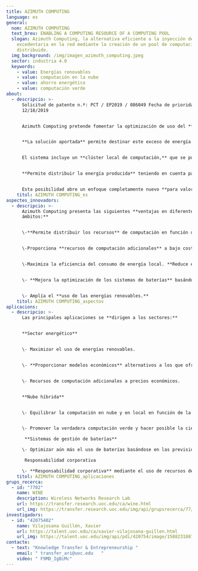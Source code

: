```yaml
---
title: AZIMUTH COMPUTING
language: es
general:
  nom: AZIMUTH COMPUTING
  text_breu: ENABLING A COMPUTING RESOURCE OF A COMPUTING POOL
  slogan: Azimuth Computing, la alternativa eficiente a la inyección de energía
    excedentaria en la red mediante la creación de un pool de computación
    distribuido.
  img_background: /img/imagen_azimuth_computing.jpeg
  sector: industria 4.0
  keywords:
    - value: Energías renovables
    - value: computación en la nube
    - value: ahorro energético
    - value: computación verde
about:
  - descripcio: >-
      Solicitud de patente n.º: PCT / EP2019 / 086049 Fecha de prioridad:
      12/18/2019 


      Azimuth Computing pretende fomentar la optimización de uso del **exceso de energía renovable** generada y darle un uso diferente al almacenamiento o la inyección directa en la red eléctrica. 


      **La solución aportada** permite destinar este exceso de energía en computación. 


      El sistema incluye un **clúster local de computación,** que se puede entender como una extensión local de una infraestructura de computación en la nube que funciona en función del exceso de energía producida localmente. 


      **Permite distribuir la energía producida** teniendo en cuenta parámetros como: la producción prevista, los posibles ingresos por comercialización, el uso y el gasto energético global, las previsiones de generación y los hábitos de consumo. 


      Esta posibilidad abre un enfoque completamente nuevo **para valorizar la energía respondiendo a las necesidades mundiales,** explotando la distribución y la localidad o incluso trasladando la computación en el lugar donde se produce la energía.
    titol: AZIMUTH COMPUTING_es
aspectes_innovadors:
  - descripcio: >-
      Azimuth Computing presenta las siguientes **ventajas en diferentes
      ámbitos:** 


      \-**Permite distribuir los recursos** de computación en función del suministro de energía y la previsión de la demanda de computación.


      \-Proporciona **recursos de computación adicionales** a bajo coste a los proveedores de servicios de cloud computing. 


      \-Maximiza la eficiencia del consumo de energía local. **Reduce el tiempo de amortización** de las infraestructuras de energías renovables.


      \- **Mejora la optimización de los sistemas de baterías** basándose en la previsión de producción de energía. Contribuye a reducir la huella de carbono de los servicios de computación.


      \- Amplía el **uso de las energías renovables.**
    titol: AZIMUTH COMPUTING_aspectos
aplicacions:
  - descripcio: >-
      Las principales aplicaciones se **dirigen a los sectores:** 


      **Sector energético** 


      \- Maximizar el uso de energías renovables.


      \- **Proporcionar modelos económicos** alternativos a los que ofrecen las empresas de suministro. Proveedores de cloud computing.


      \- Recursos de computación adicionales a precios económicos. 


      **Nube híbrida**


      \- Equilibrar la computación en nube y en local en función de la disponibilidad energética. Computación verde 


      \- Promover la verdadera computación verde y hacer posible la ciencia verde.

       **Sistemas de gestión de baterías** 

      \- Optimizar aún más el uso de baterías basándose en las previsiones de producción de energía.

       Responsabilidad corporativa 

      \- **Responsabilidad corporativa** mediante el uso de recursos de computación más ecológicos.
    titol: AZIMUTH COMPUTING_aplicaciones
grups_recerca:
  - id: "7702"
    name: WINE
    description: Wireless Networks Research Lab
    url: https://transfer.research.uoc.edu/ca/wine.html
    url_img: https://transfer.research.uoc.edu/img/api/grupsrecerca/77/image/1594216262171
investigadors:
  - id: "42075402"
    name: Vilajosana Guillén, Xavier
    url: https://talent.uoc.edu/ca/xavier-vilajosana-guillen.html
    url_img: https://talent.uoc.edu/img/api/pdi/420754/image/1588231887989
contacte:
  - text: "Knowledge Transfer & Entrepreneurship "
    email: " transfer_ari@uoc.edu   "
    video: " F9MD_IgBiMc"
---
```


